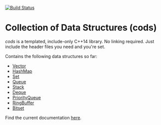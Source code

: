 [![Build Status](https://travis-ci.org/netromdk/cods.svg?branch=master)](https://travis-ci.org/netromdk/cods)

# Collection of Data Structures (cods)
*cods* is a templated, include-only C++14 library. No linking required. Just include the header files you need and you're set.

Contains the following data structures so far:
- [Vector](cods/Vector.h "Vector")
- [HashMap](cods/HashMap.h "HashMap")
- [Set](cods/Set.h "Set")
- [Queue](cods/Queue.h "Queue")
- [Stack](cods/Stack.h "Stack")
- [Deque](cods/Deque.h "Deque")
- [PriorityQueue](cods/PriorityQueue.h "PriorityQueue")
- [RingBuffer](cods/RingBuffer.h "RingBuffer")
- [Bitset](cods/Bitset.h "Bitset")

Find the current documentation [here](http://netromdk.github.io/cods/doc/html/).
